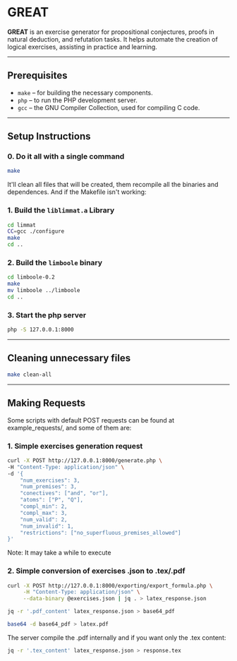 # GREAT

**GREAT** is an exercise generator for propositional conjectures, proofs in natural deduction, and refutation tasks. It helps automate the creation of logical exercises, assisting in practice and learning.

---

## Prerequisites

- `make` – for building the necessary components.
- `php` – to run the PHP development server.
- `gcc` – the GNU Compiler Collection, used for compiling C code.

---

## Setup Instructions

### 0. **Do it all with a single command**
```bash
make
```

It'll clean all files that will be created, them recompile all the binaries and dependences. And if the Makefile isn't working:

### 1. **Build the `liblimmat.a` Library**

```bash
cd limmat
CC=gcc ./configure
make
cd ..
```

### 2. **Build the `limboole` binary**
```bash
cd limboole-0.2
make
mv limboole ../limboole
cd ..
```

### 3. **Start the php server**

```bash
php -S 127.0.0.1:8000
```

---

## Cleaning unnecessary files
```bash
make clean-all
```

---

## Making Requests

Some scripts with default POST requests can be found at example_requests/, and some of them are:

### 1. Simple exercises generation request
```bash
curl -X POST http://127.0.0.1:8000/generate.php \
-H "Content-Type: application/json" \
-d '{
    "num_exercises": 3,
    "num_premises": 3,
    "conectives": ["and", "or"],
    "atoms": ["P", "Q"],
    "compl_min": 2,
    "compl_max": 3,
    "num_valid": 2,
    "num_invalid": 1,
    "restrictions": ["no_superfluous_premises_allowed"]
}'
```

Note: It may take a while to execute

### 2. Simple conversion of exercises .json to .tex/.pdf

```bash
curl -X POST http://127.0.0.1:8000/exporting/export_formula.php \
     -H "Content-Type: application/json" \
     --data-binary @exercises.json | jq . > latex_response.json

jq -r '.pdf_content' latex_response.json > base64_pdf

base64 -d base64_pdf > latex.pdf
```

The server compile the .pdf internally and if you want only the .tex content:

```bash
jq -r '.tex_content' latex_response.json > response.tex
```
